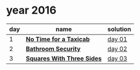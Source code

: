 # year 2016

| day | name | solution |
| --- | --- | --- |
| 1 | **[No Time for a Taxicab](https://adventofcode.com/2016/day/1)** | [day 01](/aoc/src/bin/aoc2016/aoc2016_01.rs) |
| 2 | **[Bathroom Security](https://adventofcode.com/2016/day/2)** | [day 02](/aoc/src/bin/aoc2016/aoc2016_02.rs) |
| 3 | **[Squares With Three Sides](https://adventofcode.com/2016/day/3)** | [day 03](/aoc/src/bin/aoc2016/aoc2016_03.rs) |